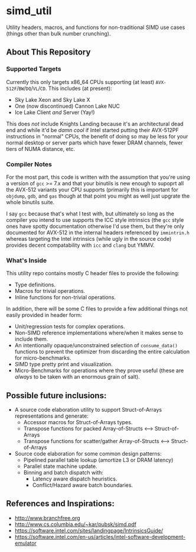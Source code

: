 # simd_util

Utility headers, macros, and functions for non-traditional SIMD use cases (things other than bulk number crunching).

## About This Repository

### Supported Targets
Currently this only targets x86_64 CPUs supporting (at least) `AVX-512F`/`BW`/`DQ`/`VL`/`CD`.
This includes (at present):
  * Sky Lake Xeon and Sky Lake X
  * One (now discontinued) Cannon Lake NUC
  * Ice Lake Client *and* Server (Yay!)

This does *not* include Knights Landing because it's an architectural dead end
and while it'd be _damn cool_ if Intel started putting their AVX-512PF
instructions in "normal" CPUs, the benefit of doing so may be less for your
normal desktop or server parts which have fewer DRAM channels, fewer tiers
of NUMA distance, etc.

### Compiler Notes

For the most part, this code is written with the assumption that you're
using a version of `gcc` >= 7.x and that your binutils is new enough to
supoprt all the AVX-512 variants your CPU supports (primarily this is
important for `objdump`, `gdb`, and `gas` though at that point you might as
well just upgrate the whole binutils suite.

I say `gcc` because that's what I test with, but ultimately so long as the compiler you
intend to use supports the ICC style intrinsics (the `gcc` style ones have
spotty documentation otherwise I'd use them, but they're only documented for
AVX-512 in the internal headers referenced by `immintrin.h` whereas
targeting the Intel intrinsics (while ugly in the source code) provides
decent compatability with `icc` and `clang` but YMMV.

### What's Inside

This utility repo contains mostly C header files to provide the following: 
 * Type definitions.
 * Macros for trivial operations.
 * Inline functions for non-trivial operations.
 
In addition, there will be some C files to provide a few additional things not easily provided in header form:
  * Unit/regression tests for complex operations.
  * Non-SIMD reference implementations where/when it makes sense to include them.
  * An intentionally opaque/unconstrained selection of `consume_data()` functions to prevent the optimizer from discarding the entire calculation for micro-benchmarks.
  * SIMD type pretty print and visualization.
  * Micro-Benchmarks for operations where they prove useful (these are _always_ to be taken with an enormous grain of salt).
  
 
## Possible future inclusions:

  * A source code elaboration utility to support Struct-of-Arrays representations and generate:
    * Accessor macros for Struct-of-Arrays types.
    * Transpose functions for packed Array-of-Structs <--> Struct-of-Arrays
    * Transpose functions for scatter/gather Array-of-Structs <--> Struct-of-Arrays
  * Source code elaboration for some common design patterns:
    * Pipelined parallel table lookup (amortize L3 or DRAM latency)
    * Parallel state machine update.
    * Binning and batch dispatch with:
      * Latency aware dispatch heuristics.
      * Conflict/Hazard aware batch boundaries.
 
   
## References and Inspirations:
  * http://www.branchfree.org
  * http://www.cs.columbia.edu/~kar/pubsk/simd.pdf
  * https://software.intel.com/sites/landingpage/IntrinsicsGuide/
  * https://software.intel.com/en-us/articles/intel-software-development-emulator
    
